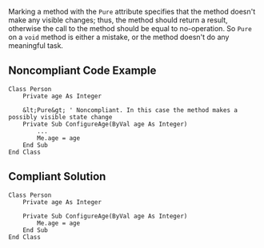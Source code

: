 
Marking a method with the `Pure` attribute specifies that the method doesn't make any visible changes; thus, the method should return a result, otherwise the call to the method should be equal to no-operation. So `Pure` on a `void` method is either a mistake, or the method doesn't do any meaningful task.

## Noncompliant Code Example


    Class Person
        Private age As Integer
    
        &lt;Pure&gt; ' Noncompliant. In this case the method makes a possibly visible state change
        Private Sub ConfigureAge(ByVal age As Integer)
            ...
            Me.age = age
        End Sub
    End Class


## Compliant Solution


    Class Person
        Private age As Integer
    
        Private Sub ConfigureAge(ByVal age As Integer)
            Me.age = age
        End Sub
    End Class

